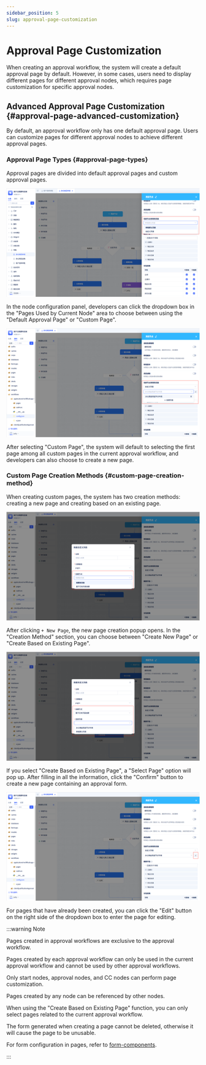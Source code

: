 ```yaml
---
sidebar_position: 5
slug: approval-page-customization
---
```


# Approval Page Customization
When creating an approval workflow, the system will create a default approval page by default. However, in some cases, users need to display different pages for different approval nodes, which requires page customization for specific approval nodes.

## Advanced Approval Page Customization {#approval-page-advanced-customization}
By default, an approval workflow only has one default approval page. Users can customize pages for different approval nodes to achieve different approval pages.

### Approval Page Types {#approval-page-types}
Approval pages are divided into default approval pages and custom approval pages.

![Advanced Approval Page Customization](./img/workflow_2025-08-25_17-22-15.png)

In the node configuration panel, developers can click the dropdown box in the "Pages Used by Current Node" area to choose between using the "Default Approval Page" or "Custom Page".

![Custom Page](./img/workflow_2025-08-25_17-30-46.png)

After selecting "Custom Page", the system will default to selecting the first page among all custom pages in the current approval workflow, and developers can also choose to create a new page.

### Custom Page Creation Methods {#custom-page-creation-method}
When creating custom pages, the system has two creation methods: creating a new page and creating based on an existing page.

![Create Custom New Page](./img/workflow_2025-08-25_17-34-20.png)

After clicking `+ New Page`, the new page creation popup opens. In the "Creation Method" section, you can choose between "Create New Page" or "Create Based on Existing Page".

![New Page Creation Popup](./img/workflow_2025-08-25_17-36-48.png)

If you select "Create Based on Existing Page", a "Select Page" option will pop up. After filling in all the information, click the "Confirm" button to create a new page containing an approval form.

![Edit Page](./img/workflow_2025-08-25_17-41-11.png)

For pages that have already been created, you can click the "Edit" button on the right side of the dropdown box to enter the page for editing.

:::warning Note

Pages created in approval workflows are exclusive to the approval workflow.

Pages created by each approval workflow can only be used in the current approval workflow and cannot be used by other approval workflows.

Only start nodes, approval nodes, and CC nodes can perform page customization.

Pages created by any node can be referenced by other nodes.

When using the "Create Based on Existing Page" function, you can only select pages related to the current approval workflow.

The form generated when creating a page cannot be deleted, otherwise it will cause the page to be unusable.

For form configuration in pages, refer to [form-components](../using-functional-components-in-pages/form-components).

:::
